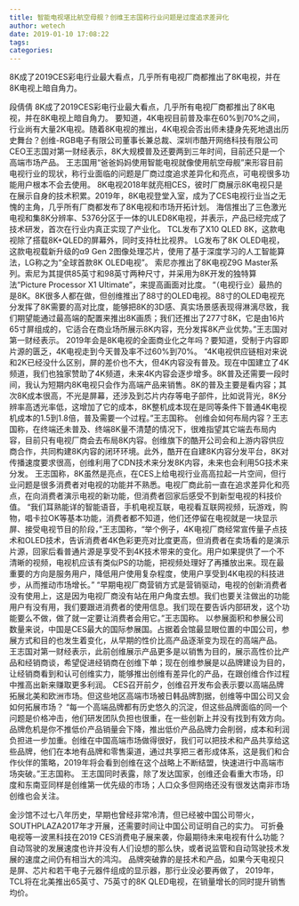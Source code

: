 ```yaml
---
title: 智能电视堪比航空母舰？创维王志国称行业问题是过度追求差异化
author: wetech
date: 2019-01-10 17:08:22
tags: 
categories: 
---
```

8K成了2019CES彩电行业最大看点，几乎所有电视厂商都推出了8K电视，并在8K电视上暗自角力。
<!-- more -->
段倩倩
8K成了2019CES彩电行业最大看点，几乎所有电视厂商都推出了8K电视，并在8K电视上暗自角力。
要知道，4K电视目前普及率在60%到70%之间，行业尚有大量2K电视。随着8K电视的推出，4K电视会否出师未捷身先死地退出历史舞台？创维-RGB电子有限公司董事长兼总裁、深圳市酷开网络科技有限公司CEO王志国对第一财经表示，8K大规模普及还要两到三年时间，目前还只是一个高端市场产品。
王志国用“爸爸妈妈使用智能电视就像使用航空母舰”来形容目前电视行业的现状，称行业面临的问题是厂商过度追求差异化和亮点，可电视很多功能用户根本不会去使用。
8K电视2018年就亮相CES，彼时厂商展示8K电视只是在展示自身的技术积累。2019年，8K电视登堂入室，成为了CES电视行业当之无愧的主角，几乎所有厂商都发布了8K电视和市场开拓计划。
海信推出了三色激光电视和集8K分辨率、5376分区于一体的ULED8K电视，并表示，产品已经完成了技术研发，首次在行业内真正实现了产业化。
TCL发布了X10 QLED 8K，这款电视除了搭载8K+QLED的屏幕外，同时支持杜比视界。
LG发布了8K OLED电视，这款电视载新升级的α9 Gen 2图像处理芯片，使用了基于深度学习的人工智能算法，LG称之为“全球首款8K OLED电视”。
索尼亦推出了8K电视Z9G Master系列。索尼为其提供85英寸和98英寸两种尺寸，并采用为8K开发的独特算法“Picture Processor X1 Ultimate”，来提高画面对比度。
“（电视行业）最热的是8K。8K很多人都在做，但创维推出了88寸的OLED电视。88寸的OLED电视充分发挥了8K需要的高对比度，能够把8K的3D感、真实场景感表现得淋漓尽致，我们期望能通过最高端的配置来推出8K画质；我们还推出了277寸8K，它是由16片65寸屏组成的，它适合在商业场所展示8K内容，充分发挥8K产业优势。”王志国对第一财经表示。
2019年会是8K电视的全面商业化之年吗？要知道，受制于内容即片源的匮乏，4K电视走到今天普及率不过60%到70%。
“4K电视供应链相对来说和2K已经没什么区别，屏的差价也不大，但4K内容没有普及。现在中国建立了4K频道，我们也独家赞助了4K频道，未来4K内容会逐步增多。8K普及还需要一段时间，我认为短期内8K电视只会作为高端产品来销售。8K的普及主要是看内容；其次8K成本很高，不光是屏幕，还涉及到芯片内存等电子部件，比如说背光，8K分辨率高透光率低，这增加了它的成本，8K整机成本现在是同等条件下普通4K电视机成本的1.5到1.8倍，普及需要一个过程。”王志国称。
创维会如何布局内容？王志国称，在终端还未普及、终端8K量不清楚的情况下，很难指望其它端去布局内容，目前只有电视厂商会去布局8K内容。创维旗下的酷开公司会和上游内容供应商合作，共同构建8K内容的闭环环境。此外，酷开在自建8K内容分发平台，8K对传播速度要求很高，创维利用了CDN技术来分发8K内容，未来也会利用5G技术来分发。
王志国称，8K虽然是亮点，在CES上给电视行业高高拉起一片空间，但行业问题是很多消费者对电视的功能并不熟悉。电视厂商此前一直在追求差异化和亮点，在向消费者演示电视的新功能，但消费者回家后感受不到新型电视的科技价值。
“我们耳熟能详的智能语音，手机电视互联，电视看互联网视频，玩游戏，购物，唱卡拉OK等基本功能，消费者都不知道，他们还停留在电视就是一块显示屏、接受电视节目的阶段，”王志国称，“举个例子，4K电视厂商经常宣传量子点技术和OLED技术，告诉消费者4K色彩更亮对比度更高，但消费者在卖场看的是演示片源，回家后看普通片源是享受不到4K技术带来的变化。用户如果提供了一个不清晰的视频，电视机应该有类似PS的功能，把视频处理好了再播放出来。现在最重要的方向是服务用户，降低用户使用复杂程度，使用户享受到4K电视的科技进步，从而推动市场增长。”
“早期电视厂商营销方式是营销驱动，电视的创新消费者没有使用上，这是因为电视厂商没有站在用户角度去想。我们也要关注做出的功能用户有没有用，我们要跟进消费者的使用信息。我们现在要告诉内部研发，这个功能要么不做，做了就一定要让消费者会用它。”王志国称。
以参展面积和参展公司数量来说，中国是CES最大的国际参展国。占据着会馆最显眼位置的中国公司，参展方式和目的也发生着变化，从早期的性价比高产品逐渐变为现在的高端产品。
王志国对第一财经表示，此前创维展示产品更多是以销售为目的，展示高性价比产品和经销商谈，希望促进经销商在创维下单；现在创维参展是以品牌建设为目的，让经销商看到和认可创维实力，能够推出创维有差异化的产品，在跟创维合作过程中推高出新来赚取更多利润。
CES召开前夕，创维召开发布会表示要以高端品牌拓展北美和欧洲市场。但这些地区高端市场被日韩品牌割据，创维等中国公司又会如何拓展市场？
“每一个高端品牌都有历史悠久的沉淀，但这些品牌面临的同一个问题是价格冲击，他们研发团队负担也很重，在一些创新上并没有找到有效方向。品牌危机是你不推低价产品销量会下降，推出低价产品品牌力会削弱，成本和利润负担进一步加重。创维在中国高端市场做得很好，我们可以把技术和产品共享给这些品牌，他们在本地有品牌和零售渠道，通过共享把三者形成体系，这是我们和合作伙伴的策略，2019年将会看到创维在这个战略上不断结盟，快速进行中高端市场突破。”王志国称。
王志国同时表露，除了发达国家，创维还会看重大市场，印度和东南亚同样是创维第一优先级的市场；人口众多但网络还没有很发达南非市场创维也会关注。
 
 
金沙馆不过七八年历史，早期也曾经非常冷清，但已经被中国公司带火，SOUTHPLAZA2017年才开展，还需要时间让中国公司证明自己的实力。
可折叠电视等一波黑科技在2019 CES消费电子展来袭，你最期待未来电视有什么功能？
自动驾驶的发展速度也许并没有人们设想的那么快，或者说监管和自动驾驶技术发展的速度之间仍有相当大的鸿沟。
品牌突破靠的是技术和产品，如果今天电视只是屏、芯片和若干电子元器件组成的显示器，那行业没必要再做了，
2019年，TCL将在北美推出65英寸、75英寸的8K QLED电视，在销量增长的同时提升销售均价。
